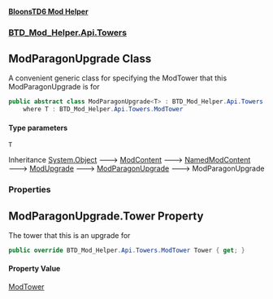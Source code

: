 #### [BloonsTD6 Mod Helper](README.md 'README')
### [BTD_Mod_Helper.Api.Towers](README.md#BTD_Mod_Helper.Api.Towers 'BTD_Mod_Helper.Api.Towers')

## ModParagonUpgrade<T> Class

A convenient generic class for specifying the ModTower that this ModParagonUpgrade is for

```csharp
public abstract class ModParagonUpgrade<T> : BTD_Mod_Helper.Api.Towers.ModParagonUpgrade
    where T : BTD_Mod_Helper.Api.Towers.ModTower
```
#### Type parameters

<a name='BTD_Mod_Helper.Api.Towers.ModParagonUpgrade_T_.T'></a>

`T`

Inheritance [System.Object](https://docs.microsoft.com/en-us/dotnet/api/System.Object 'System.Object') &#129106; [ModContent](BTD_Mod_Helper.Api.ModContent.md 'BTD_Mod_Helper.Api.ModContent') &#129106; [NamedModContent](BTD_Mod_Helper.Api.NamedModContent.md 'BTD_Mod_Helper.Api.NamedModContent') &#129106; [ModUpgrade](BTD_Mod_Helper.Api.Towers.ModUpgrade.md 'BTD_Mod_Helper.Api.Towers.ModUpgrade') &#129106; [ModParagonUpgrade](BTD_Mod_Helper.Api.Towers.ModParagonUpgrade.md 'BTD_Mod_Helper.Api.Towers.ModParagonUpgrade') &#129106; ModParagonUpgrade<T>
### Properties

<a name='BTD_Mod_Helper.Api.Towers.ModParagonUpgrade_T_.Tower'></a>

## ModParagonUpgrade<T>.Tower Property

The tower that this is an upgrade for

```csharp
public override BTD_Mod_Helper.Api.Towers.ModTower Tower { get; }
```

#### Property Value
[ModTower](BTD_Mod_Helper.Api.Towers.ModTower.md 'BTD_Mod_Helper.Api.Towers.ModTower')